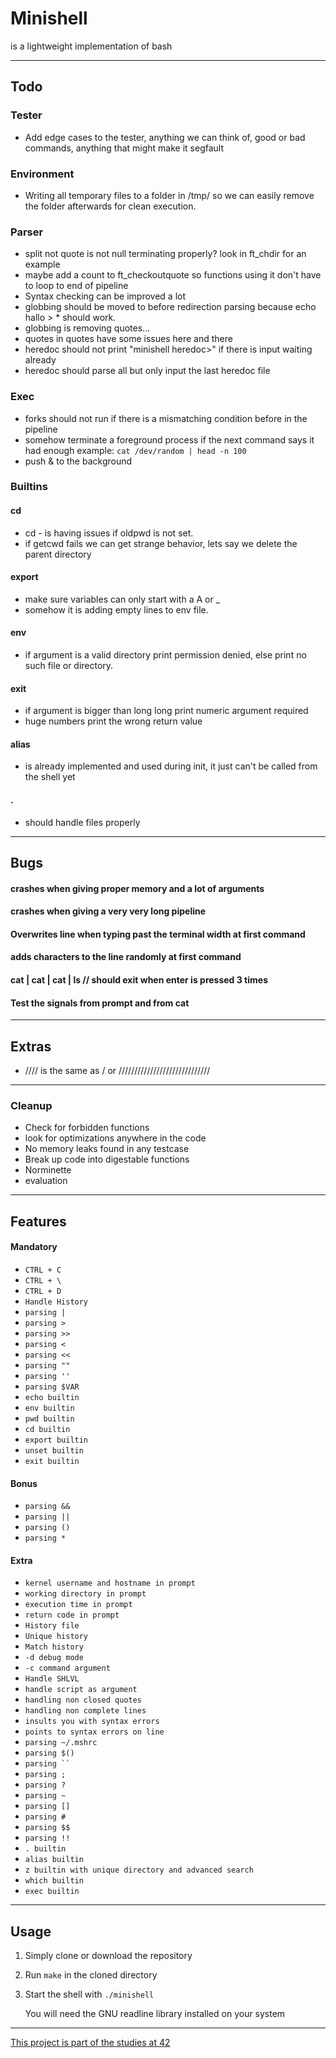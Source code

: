 # Minishell
is a lightweight implementation of bash

---
## Todo
### Tester
- Add edge cases to the tester, anything we can think of, good or bad commands, anything that might make it segfault
### Environment
- Writing all temporary files to a folder in /tmp/ so we can easily remove the folder afterwards for clean execution.
### Parser
- split not quote is not null terminating properly? look in ft_chdir for an example
- maybe add a count to ft_checkoutquote so functions using it don't have to loop to end of pipeline
- Syntax checking can be improved a lot
- globbing should be moved to before redirection parsing because echo hallo > * should work.
- globbing is removing quotes...
- quotes in quotes have some issues here and there
- heredoc should not print "minishell heredoc>" if there is input waiting already
- heredoc should parse all but only input the last heredoc file
### Exec
- forks should not run if there is a mismatching condition before in the pipeline
- somehow terminate a foreground process if the next command says it had enough example: ```cat /dev/random | head -n 100```
- push & to the background
### Builtins
#### cd
- cd - is having issues if oldpwd is not set.
- if getcwd fails we can get strange behavior, lets say we delete the parent directory
#### export
- make sure variables can only start with a A or _
- somehow it is adding empty lines to env file.
#### env
- if argument is a valid directory print permission denied, else print no such file or directory.
#### exit
- if argument is bigger than long long print numeric argument required
- huge numbers print the wrong return value
#### alias
- is already implemented and used during init, it just can't be called from the shell yet
#### .
- should handle files properly

---
## Bugs
#### crashes when giving proper memory and a lot of arguments
#### crashes when giving a very very long pipeline
#### Overwrites line when typing past the terminal width at first command
#### adds characters to the line randomly at first command
#### cat | cat | cat | ls // should exit when enter is pressed 3 times
#### Test the signals from prompt and from cat
---
## Extras
- //// is the same as / or /////////////////////////////

---
### Cleanup
- Check for forbidden functions
- look for optimizations anywhere in the code
- No memory leaks found in any testcase
- Break up code into digestable functions
- Norminette
- evaluation

---
## Features
#### Mandatory
- ```CTRL + C```
- ```CTRL + \```
- ```CTRL + D```
- ```Handle History```
- ```parsing |```
- ```parsing >```
- ```parsing >>```
- ```parsing <```
- ```parsing <<```
- ```parsing ""```
- ```parsing ''```
- ```parsing $VAR```
- ```echo builtin```
- ```env builtin```
- ```pwd builtin```
- ```cd builtin```
- ```export builtin```
- ```unset builtin```
- ```exit builtin```
#### Bonus
- ```parsing &&```
- ```parsing ||```
- ```parsing ()```
- ```parsing *```
#### Extra
- ```kernel username and hostname in prompt```
- ```working directory in prompt```
- ```execution time in prompt```
- ```return code in prompt```
- ```History file```
- ```Unique history```
- ```Match history```
- ```-d debug mode```
- ```-c command argument```
- ```Handle SHLVL```
- ```handle script as argument```
- ```handling non closed quotes```
- ```handling non complete lines```
- ```insults you with syntax errors```
- ```points to syntax errors on line```
- ```parsing ~/.mshrc```
- ```parsing $()```
- ```parsing `` ```
- ```parsing ;```
- ```parsing ?```
- ```parsing ~```
- ```parsing []```
- ```parsing #```
- ```parsing $$```
- ```parsing !!```
- ```. builtin```
- ```alias builtin```
- ```z builtin with unique directory and advanced search```
- ```which builtin```
- ```exec builtin```

---
## Usage
1. Simply clone or download the repository
2. Run `make` in the cloned directory
3. Start the shell with `./minishell`

    You will need the GNU readline library installed on your system

---
[This project is part of the studies at 42](https://42.fr/en/homepage/)
